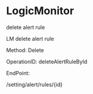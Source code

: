 #     LogicMonitor


delete alert rule

LM delete alert rule

Method: Delete

OperationID: deleteAlertRuleById

EndPoint:

/setting/alert/rules/{id}

